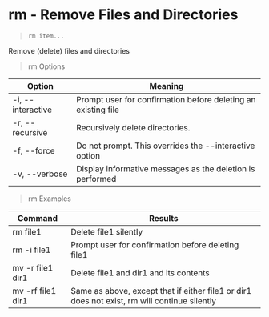 # rm - Remove Files and Directories

> `rm item...`

Remove (delete) files and directories

> rm Options

| Option            | Meaning                                                       |
|-------------------|---------------------------------------------------------------|
| -i, --interactive | Prompt user for confirmation before deleting an existing file |
| -r, --recursive   | Recursively delete directories.                               |
| -f, --force       | Do not prompt. This overrides the --interactive option        |
| -v, --verbose     | Display informative messages as the deletion is performed     |

> rm Examples

| Command           | Results                                                                                      |
|-------------------|----------------------------------------------------------------------------------------------|
| rm file1          | Delete file1 silently                                                                        |
| rm -i file1       | Prompt user for confirmation before deleting file1                                           |
| mv -r file1 dir1  | Delete file1 and dir1 and its contents                                                       |
| mv -rf file1 dir1 | Same as above, except that if either file1 or dir1 does not exist, rm will continue silently |

